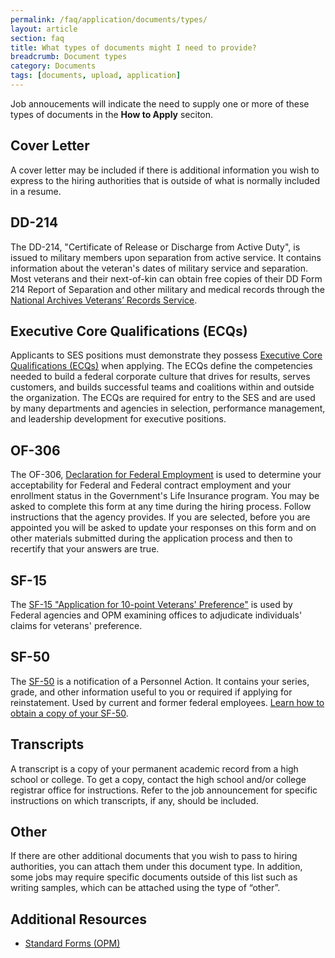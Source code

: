 ```yaml
---
permalink: /faq/application/documents/types/
layout: article
section: faq
title: What types of documents might I need to provide?
breadcrumb: Document types
category: Documents
tags: [documents, upload, application]
---
```


Job annoucements will indicate the need to supply one or more of these types of documents in the **How to Apply** seciton.

## Cover Letter

A cover letter may be included if there is additional information you wish to express to the hiring authorities that is outside of what is normally included in a resume.


## DD-214

The DD-214, "Certificate of Release or Discharge from Active Duty", is issued to military members upon separation from active service. It contains information about the veteran's dates of military service and separation. Most veterans and their next-of-kin can obtain free copies of their DD Form 214 Report of Separation and other military and medical records through the [National Archives Veterans’ Records Service](http://www.archives.gov/veterans/military-service-records/).


## Executive Core Qualifications (ECQs)

Applicants to SES positions must demonstrate they possess [Executive Core Qualifications (ECQs)](https://www.opm.gov/policy-data-oversight/senior-executive-service/executive-core-qualifications/) when applying. The ECQs define the competencies needed to build a federal corporate culture that drives for results, serves customers, and builds successful teams and coalitions within and outside the organization. The ECQs are required for entry to the SES and are used by many departments and agencies in selection, performance management, and leadership development for executive positions.


## OF-306

The OF-306, [Declaration for Federal Employment](https://www.opm.gov/forms/Optional-forms/) is used to determine your acceptability for Federal and Federal contract employment and your enrollment status in the Government's Life Insurance program. You may be asked to complete this form at any time during the hiring process. Follow instructions that the agency provides. If you are selected, before you are appointed you will be asked to update your responses on this form and on other materials submitted during the application process and then to recertify that your answers are true.


## SF-15

The [SF-15 "Application for 10-point Veterans' Preference"](https://www.opm.gov/forms/standard-forms/) is used by Federal agencies and OPM examining offices to adjudicate individuals' claims for veterans' preference.


## SF-50

The [SF-50](https://www.opm.gov/forms/standard-forms/) is a notification of a Personnel Action. It contains your series, grade, and other information useful to you or required if applying for reinstatement. Used by current and former federal employees. [Learn how to obtain a copy of your SF-50](http://www.archives.gov/st-louis/civilian-personnel/index.html).


## Transcripts

A transcript is a copy of your permanent academic record from a high school or college. To get a copy, contact the high school and/or college registrar office for instructions. Refer to the job announcement for specific instructions on which transcripts, if any, should be included.

## Other

If there are other additional documents that you wish to pass to hiring authorities, you can attach them under this document type. In addition, some jobs may require specific documents outside of this list such as writing samples, which can be attached using the type of “other”.



## Additional Resources

* [Standard Forms (OPM)](https://www.opm.gov/forms/standard-forms/)